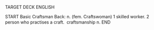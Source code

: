 TARGET DECK
ENGLISH

START
Basic
Craftsman
Back: n. (fem. Craftswoman) 1 skilled worker. 2 person who practises a craft.  craftsmanship n.
END
